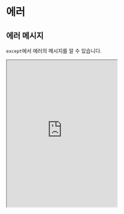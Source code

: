 # 에러

## 에러 메시지

`except`에서 에러의 메시지를 알 수 있습니다.

<iframe
  loading="lazy"
  title="Python IDLE Trinket"
  src="https://trinket.io/embed/python3/92021ab319"
  height="400"
/>

## 나만의 에러

파이썬에서 우리만의 에러를 만들 수 있습니다.

`raise Exception()` 코드를 실행하면 됩니다.

괄호 안에 에러 설명을 넣을 수 있습니다.

<iframe
  loading="lazy"
  title="Python IDLE Trinket"
  src="https://trinket.io/embed/python3/bc5786961c"
  height="400"
/>

## 에러 처리 다시 만들기

에러를 다시 만드는 것은 에러를 `except`로 잡았을 때 그 안에서 다른 에러를 만드는 작업을 뜻합니다.

`raise Exception()` 다음에 `from ERR`를 붙이면 됩니다.

<iframe
  loading="lazy"
  title="Python IDLE Trinket"
  src="https://trinket.io/embed/python3/dbdf0c2a5e"
  height="400"
/>
